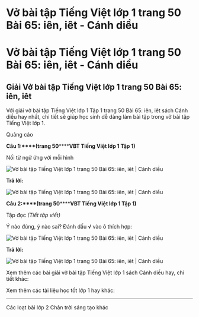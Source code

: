 # Vở bài tập Tiếng Việt lớp 1 trang 50 Bài 65: iên, iêt - Cánh diều

# Vở bài tập Tiếng Việt lớp 1 trang 50 Bài 65: iên, iêt - Cánh diều

## Giải Vở bài tập Tiếng Việt lớp 1 trang 50 Bài 65: iên, iêt

Với giải vở bài tập Tiếng Việt lớp 1 Tập 1 trang 50 Bài 65: iên, iêt sách Cánh diều hay nhất, chi tiết sẽ giúp học sinh dễ dàng làm bài tập trong vở bài tập Tiếng Việt lớp 1.

Quảng cáo

**Câu 1:****(trang 50********VBT Tiếng Việt lớp 1 Tập 1)**

Nối từ ngữ ứng với mỗi hình

![Vở bài tập Tiếng Việt lớp 1 trang 50 Bài 65: iên, iêt | Cánh diều](https://www.vietjack.com/vbt-tieng-viet-1-cd/images/bai-65-ien-iet-1.png)

**Trả lời:**

![Vở bài tập Tiếng Việt lớp 1 trang 50 Bài 65: iên, iêt | Cánh diều](https://www.vietjack.com/vbt-tieng-viet-1-cd/images/bai-65-ien-iet-2.png)

**Câu 2:****(trang 50********VBT Tiếng Việt lớp 1 Tập 1)**

Tập đọc _(Tiết tập viết)_

Ý nào đúng, ý nào sai? Đánh dấu √ vào ô thích hợp:

![Vở bài tập Tiếng Việt lớp 1 trang 50 Bài 65: iên, iêt | Cánh diều](https://www.vietjack.com/vbt-tieng-viet-1-cd/images/bai-65-ien-iet-3.png)

**Trả lời:**

![Vở bài tập Tiếng Việt lớp 1 trang 50 Bài 65: iên, iêt | Cánh diều](https://www.vietjack.com/vbt-tieng-viet-1-cd/images/bai-65-ien-iet-4.png)

Xem thêm các bài giải vở bài tập Tiếng Việt lớp 1 sách Cánh diều hay, chi tiết khác:

Xem thêm các tài liệu học tốt lớp 1 hay khác:

* * *

Các loạt bài lớp 2 Chân trời sáng tạo khác
